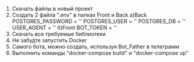 1) Скачать файлы в новый проект
2) Создать 2 файла ".env" в папках Front и Back
   a)Back
POSTGRES_PASSWORD = ''
POSTGRES_USER = ''
POSTGRES_DB = ''
USER_AGENT = ''
   б)Front
BOT_TOKEN = ''
4) Скачать все требуемые библиотеки
5) Не забудте запустить Docker
6) Самого бота, можно создать, используя Bot_Father в телеграмм
7) Выполнить команды "docker-compose build" и "docker-compose up"
